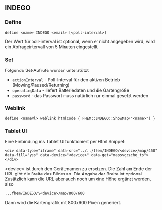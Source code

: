 ## INDEGO
### Define
    define <name> INDEGO <email> [<poll-interval>]
Der Wert für poll-interval ist optional, wenn er nicht angegeben wird, wird ein Abfrageintervall von 5 Minuten eingestellt.

### Set
Folgende Set-Aufrufe werden unterstützt
* `actionInterval` - Poll-Interval für den aktiven Betrieb (Mowing/Paused/Returning)
* `operatingData` - liefert Batteriedaten und die Gartengröße
* `password` - das Passwort muss natürlich nur einmal gesetzt werden

### Weblink
    define <nameWl> weblink htmlCode { FHEM::INDEGO::ShowMap("<name>") }

### Tablet UI
Eine Einbindung ins Tablet UI funktioniert per Html Snippet:

    <div data-type="iframe" data-src="../../fhem/INDEGO/<device>/map/450" data-fill="yes" data-device="<device>" data-get="mapsvgcache_ts"></div>
\<device> ist durch den Gerätenamen zu ersetzen.
Die Zahl am Ende der URL gibt die Breite des Bildes an.
Die Angabe der Breite ist optional.
Zusätzlich kann die URL aber auch noch um eine Höhe ergänzt werden, also

    ...fhem/INDEGO/\<device>/map/800/600
Dann wird die Kartengrafik mit 800x600 Pixeln generiert.
